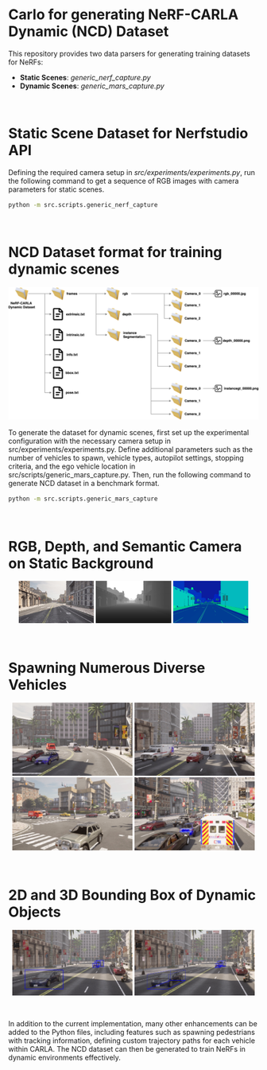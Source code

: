 # Carlo for generating NeRF-CARLA Dynamic (NCD) Dataset

This repository provides two data parsers for generating training datasets for NeRFs:
- **Static Scenes**: *generic_nerf_capture.py*
- **Dynamic Scenes**: *generic_mars_capture.py*

<br>

# Static Scene Dataset for Nerfstudio API
Defining the required camera setup in *src/experiments/experiments.py*, run the following command to get a sequence of RGB images with camera parameters for static scenes.
```sh
python -m src.scripts.generic_nerf_capture
```

<br>

# NCD Dataset format for training dynamic scenes
![NCD Dataset Structure](media/dataset_format.png)

To generate the dataset for dynamic scenes, first set up the experimental configuration with the necessary camera setup in src/experiments/experiments.py. Define additional parameters such as the number of vehicles to spawn, vehicle types, autopilot settings, stopping criteria, and the ego vehicle location in src/scripts/generic_mars_capture.py. Then, run the following command to generate NCD dataset in a benchmark format.
```sh
python -m src.scripts.generic_mars_capture
```

<br>

# RGB, Depth, and Semantic Camera on Static Background
<p align="center">
  <img src="media/static_rgb.jpg" width="30%" />
  <img src="media/static_depth.png" width="30%" />
  <img src="media/static_semantic.png" width="30%" />
</p>

<br>

# Spawning Numerous Diverse Vehicles
<p align="center">
  <img src="media/objects2.png" width="48%" />
  <img src="media/objects1.png" width="48%" />
  <img src="media/objects4.png" width="48%" />
  <img src="media/objects3.png" width="48%" />
</p>

<br>

# 2D and 3D Bounding Box of Dynamic Objects
<p align="center">
  <img src="media/ss1_2dBox.jpg" width="48%" />
  <img src="media/ss1_3dBox.png" width="48%" />
</p>



<br>

In addition to the current implementation, many other enhancements can be added to the Python files, including features such as spawning pedestrians with tracking information, defining custom trajectory paths for each vehicle within CARLA. The NCD dataset can then be generated to train NeRFs in dynamic environments effectively.
